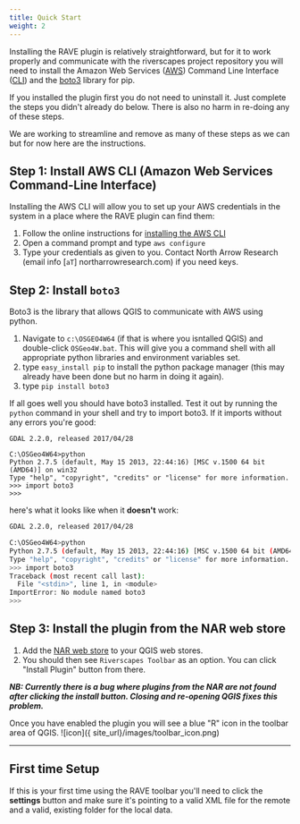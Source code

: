 ```yaml
---
title: Quick Start
weight: 2
---
```


Installing the RAVE plugin is relatively straightforward, but for it to work properly and communicate with the riverscapes project repository you will need to install the Amazon Web Services ([AWS](https://aws.amazon.com)) Command Line Interface ([CLI](https://aws.amazon.com/cli/)) and the [boto3](https://boto3.readthedocs.io/en/latest/) library for pip.

If you installed the plugin first you do not need to uninstall it. Just complete the steps you didn't already do below. There is also no harm in re-doing any of these steps.

We are working to streamline and remove as many of these steps as we can but for now here are the instructions.

## Step 1: Install AWS CLI (Amazon Web Services Command-Line Interface)

Installing the AWS CLI will allow you to set up your AWS credentials in the system in a place where the RAVE plugin can find them:

1. Follow the online instructions for [installing the AWS CLI](http://docs.aws.amazon.com/cli/latest/userguide/installing.html)
2. Open a command prompt and type `aws configure`
3. Type your credentials as given to you. Contact North Arrow Research (email info [`aT`] northarrowresearch.com) if you need keys.

## Step 2: Install `boto3`

Boto3 is the library that allows QGIS to communicate with AWS using python.

1. Navigate to `c:\OSGEO4W64` (if that is where you isntalled QGIS) and double-click `OSGeo4W.bat`. This will give you a command shell with all appropriate python libraries and environment variables set.
2. type `easy_install pip` to install the python package manager (this may already have been done but no harm in doing it again).
3. type `pip install boto3` 

If all goes well you should have boto3 installed. Test it out by running the `python` command in your shell and try to import boto3. If it imports without any errors you're good:

```
GDAL 2.2.0, released 2017/04/28

C:\OSGeo4W64>python
Python 2.7.5 (default, May 15 2013, 22:44:16) [MSC v.1500 64 bit (AMD64)] on win32
Type "help", "copyright", "credits" or "license" for more information.
>>> import boto3
>>>
```

here's what it looks like when it **doesn't** work:

```bash
GDAL 2.2.0, released 2017/04/28

C:\OSGeo4W64>python
Python 2.7.5 (default, May 15 2013, 22:44:16) [MSC v.1500 64 bit (AMD64)] on win32
Type "help", "copyright", "credits" or "license" for more information.
>>> import boto3
Traceback (most recent call last):
  File "<stdin>", line 1, in <module>
ImportError: No module named boto3
>>>
```


## Step 3: Install the plugin from the NAR web store

1. Add the [NAR web store](http://riverscapes.northarrowresearch.com/plugins.xml) to your QGIS web stores. 
2. You should then see `Riverscapes Toolbar` as an option. You can click "Install Plugin" button from there. 

***NB: Currently there is a bug where plugins from the NAR are not found after clicking the install button. Closing and re-opening QGIS fixes this problem.***

Once you have enabled the plugin you will see a blue "R" icon in the toolbar area of QGIS. ![icon]({ site_url}/images/toolbar_icon.png)

----------

## First time Setup

If this is your first time using the RAVE toolbar you'll need to click the **settings** button and make sure it's pointing to a valid XML file for the remote and a valid, existing folder for the local data.